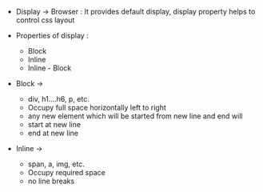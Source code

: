 * Display
  -> Browser : It provides default display, display property helps to control css layout
 * Properties of display :
   * Block
   * Inline
   * Inline - Block

 * Block -> 
    * div, h1....h6, p, etc.
    * Occupy full space horizontally left to right
    * any new element which will be started from new line and end will 
    * start at new line
    * end at new line
 * Inline -> 
    * span, a, img, etc.
    * Occupy required space
    * no line breaks
